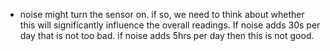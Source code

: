- noise might turn the sensor on. if so, we need to think about whether this will significantly influence the overall readings. If noise adds 30s per day that is not too bad. if noise adds 5hrs per day then this is not good.